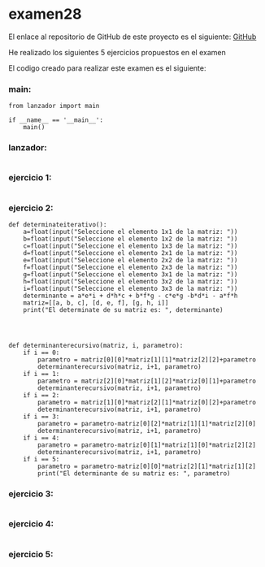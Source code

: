 # examen28

El enlace al repositorio de GitHub de este proyecto es el siguiente: [GitHub](https://github.com/jzazooro/examen28.git)

He realizado los siguientes 5 ejercicios propuestos en el examen

El codigo creado para realizar este examen es el siguiente:

### main:

```
from lanzador import main

if __name__ == '__main__':
    main()
```

### lanzador:

```

```

### ejercicio 1:

```

```


### ejercicio 2:

```
def determinateiterativo():
    a=float(input("Seleccione el elemento 1x1 de la matriz: "))
    b=float(input("Seleccione el elemento 1x2 de la matriz: "))
    c=float(input("Seleccione el elemento 1x3 de la matriz: "))
    d=float(input("Seleccione el elemento 2x1 de la matriz: "))
    e=float(input("Seleccione el elemento 2x2 de la matriz: "))
    f=float(input("Seleccione el elemento 2x3 de la matriz: "))
    g=float(input("Seleccione el elemento 3x1 de la matriz: "))
    h=float(input("Seleccione el elemento 3x2 de la matriz: "))
    i=float(input("Seleccione el elemento 3x3 de la matriz: "))
    determinante = a*e*i + d*h*c + b*f*g - c*e*g -b*d*i - a*f*h
    matriz=[[a, b, c], [d, e, f], [g, h, i]]
    print("El determinate de su matriz es: ", determinante)




def determinanterecursivo(matriz, i, parametro):
    if i == 0:
        parametro = matriz[0][0]*matriz[1][1]*matriz[2][2]+parametro
        determinanterecursivo(matriz, i+1, parametro)
    if i == 1:
        parametro = matriz[2][0]*matriz[1][2]*matriz[0][1]+parametro
        determinanterecursivo(matriz, i+1, parametro)
    if i == 2:
        parametro = matriz[1][0]*matriz[2][1]*matriz[0][2]+parametro
        determinanterecursivo(matriz, i+1, parametro)
    if i == 3:
        parametro = parametro-matriz[0][2]*matriz[1][1]*matriz[2][0]
        determinanterecursivo(matriz, i+1, parametro)
    if i == 4:
        parametro = parametro-matriz[0][1]*matriz[1][0]*matriz[2][2]
        determinanterecursivo(matriz, i+1, parametro)
    if i == 5:
        parametro = parametro-matriz[0][0]*matriz[2][1]*matriz[1][2]
        print("El determinante de su matriz es: ", parametro)
```

### ejercicio 3:

```

```

### ejercicio 4:

```

```

### ejercicio 5:

```

```

